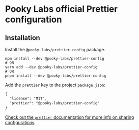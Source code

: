 # Pooky Labs official Prettier configuration

## Installation

Install the `@pooky-labs/prettier-config` package.

```shell
npm install --dev @pooky-labs/prettier-config
# OR
yarn add --dev @pooky-labs/prettier-config
# OR
pnpm install --dev @pooky-labs/prettier-config
```

Add the `prettier` key to the project `package.json`:

```diff
{
  "license": "MIT",
  "prettier": "@pooky-labs/prettier-config"
}
 ```

[Check out the `prettier` documentation for more info on sharing configurations](https://prettier.io/docs/en/configuration.html#sharing-configurations).